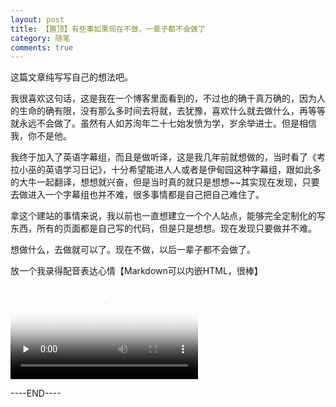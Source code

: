 ```yaml
---
layout: post
title: 【置顶】有些事如果现在不做，一辈子都不会做了
category: 随笔
comments: true
---
```


这篇文章纯写写自己的想法吧。

我很喜欢这句话，这是我在一个博客里面看到的，不过也的确千真万确的，因为人的生命的确有限，没有那么多时间去将就，去犹豫，喜欢什么就去做什么，再等等就永远不会做了。虽然有人如苏洵年二十七始发愤为学，岁余举进士。但是相信我，你不是他。

我终于加入了英语字幕组，而且是做听译，这是我几年前就想做的，当时看了《考拉小巫的英语学习日记》，十分希望能进人人或者是伊甸园这种字幕组，跟如此多的大牛一起翻译，想想就兴奋，但是当时真的就只是想想~~其实现在发现，只要去做进入一个字幕组也并不难，很多事情都是自己把自己难住了。

拿这个建站的事情来说，我以前也一直想建立一个个人站点，能够完全定制化的写东西，所有的页面都是自己写的代码，但是只是想想。现在发现只要做并不难。

想做什么，去做就可以了。现在不做，以后一辈子都不会做了。

放一个我录得配音表达心情【Markdown可以内嵌HTML，很棒】

<video id="video" controls="" preload="none" poster="http://7u2nh5.com2.z0.glb.qiniucdn.com/2015-07-03/5595e3c0a6003.jpg">
      <source id="mp4" src="http://113.107.112.155/cdn.qupeiyin.cn/2015-07-15/1436933710468321313.mp4" type="video/mp4">
      <!-- <source id="webm" src="http://media.w3.org/2010/05/sintel/trailer.webm" type="video/webm">
      <source id="ogv" src="http://media.w3.org/2010/05/sintel/trailer.ogv" type="video/ogg"> -->
      <p>Your user agent does not support the HTML5 Video element.</p>
    </video>

----END----
